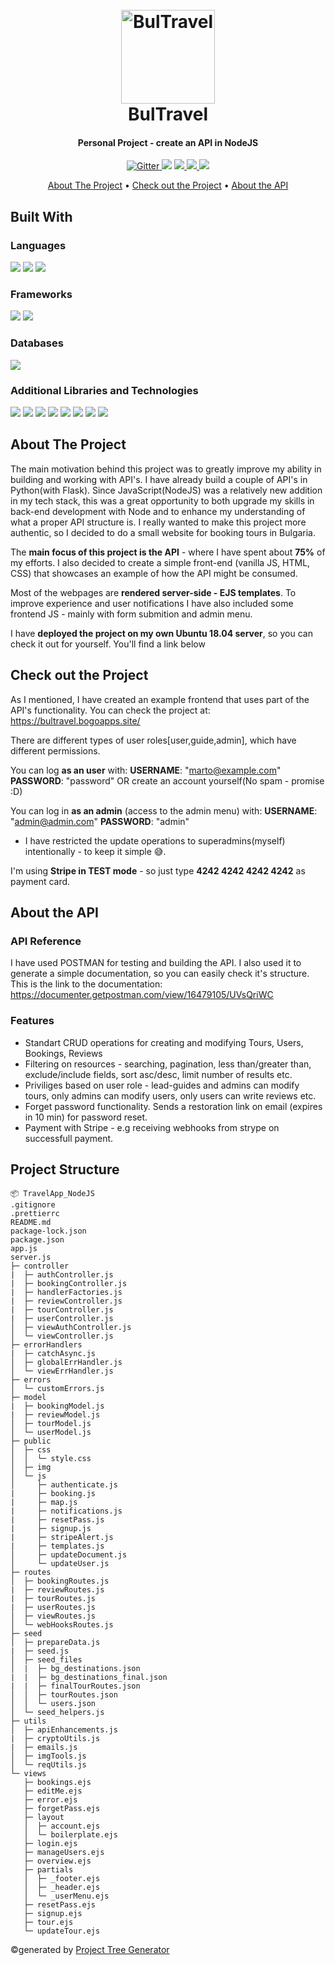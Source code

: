 <h1 align="center">
  <br>
  <a href="https://bultravel.bogoapps.site/"><img src="https://res.cloudinary.com/dawb3psft/image/upload/v1647680620/Portfolio/bultravel.png" alt="BulTravel" width="150"></a>
  <br>
  BulTravel
  <br>
</h1>

<h4 align="center">Personal Project - create an API in NodeJS</h4>

<p align="center">
  <a href="https://img.shields.io/badge/Made%20with-NodeJS-brightgreen">
    <img src="https://img.shields.io/badge/Made%20with-NodeJS-brightgreen"
         alt="Gitter">
  </a>
  <a href="https://img.shields.io/badge/Made%20with-JavaScript-yellow"><img src="https://img.shields.io/badge/Made%20with-JavaScript-yellow"></a>
  <a href="https://img.shields.io/tokei/lines/github/Bogo56/TravelApp_NodeJS">
      <img src="https://img.shields.io/tokei/lines/github/Bogo56/TravelApp_NodeJS">
  </a>
  <a href="https://img.shields.io/github/languages/count/Bogo56/TravelApp_NodeJS?color=f">
    <img src="https://img.shields.io/github/languages/count/Bogo56/TravelApp_NodeJS?color=f">
  </a>
  <a href="https://badgen.net/github/commits/Bogo56/TravelApp_NodeJS">
    <img src="https://badgen.net/github/commits/Bogo56/TravelApp_NodeJS">
  </a>
</p>

<p align="center">
  <a href="#about-the-project">About The Project</a> •
  <a href="#check-out-the-project">Check out the Project</a> •
  <a href="#about-the-api">About the API</a> 
</p>

## Built With
###  Languages
<p>
  <img src="https://img.shields.io/badge/JavaScript-F7DF1E?style=for-the-badge&logo=javascript&logoColor=black">
  <img src="https://img.shields.io/badge/HTML5-E34F26?style=for-the-badge&logo=html5&logoColor=white">
  <img src="https://img.shields.io/badge/CSS3-1572B6?style=for-the-badge&logo=css3&logoColor=white">
<p>
  
### Frameworks
<p>
<img src="https://img.shields.io/badge/Node.js-43853D?style=for-the-badge&logo=node.js&logoColor=white">
<img src="https://img.shields.io/badge/Express.js-404D59?style=for-the-badge">
</p>

### Databases
<p>
<img src="https://img.shields.io/badge/MongoDB-4EA94B?style=for-the-badge&logo=mongodb&logoColor=white">
</p>

### Additional Libraries and Technologies
<p>
  <img src="https://img.shields.io/badge/ORM-Mongoose-red?style=for-the-badge">
  <img src="https://img.shields.io/badge/OS-Ubuntu-orange?style=for-the-badge">
  <img src="https://img.shields.io/badge/Templating-EJS-green?style=for-the-badge">
  <img src="https://img.shields.io/badge/API-Stripe-blueviolet?style=for-the-badge">
  <img src="https://img.shields.io/badge/API-MapBox-blueviolet?style=for-the-badge">
  <img src="https://img.shields.io/badge/Security-Bcrypt-green?style=for-the-badge">
  <img src="https://img.shields.io/badge/Security-Helmet-green?style=for-the-badge">
    <img src="https://img.shields.io/badge/Security-JWT-green?style=for-the-badge">
</p>

## About The Project
The main motivation behind this project was to greatly improve my ability in building and working with API's. I have already build a couple of API's in Python(with Flask). 
Since JavaScript(NodeJS) was a relatively new addition in my tech stack, this was a great opportunity to both upgrade my skills in back-end development with Node and 
to enhance my understanding of what a proper API structure is. I really wanted to make this project more authentic, so I decided to do a small website for booking tours in Bulgaria.

The **main focus of this project is the API** - where I have spent about **75%** of my efforts. I also decided to create a simple front-end (vanilla JS, HTML, CSS) that showcases an
example of how the API might be consumed.

Most of the webpages are **rendered server-side - EJS templates**. To improve experience and user notifications I have also included some frontend JS - mainly with form submition and admin menu.

I have **deployed the project on my own Ubuntu 18.04 server**, so you can check it out for yourself. You'll find a link below

## Check out the Project
As I mentioned, I have created an example frontend that uses part of the API's functionality. You can check the project at:
https://bultravel.bogoapps.site/

There are different types of user roles[user,guide,admin], which have different permissions.

You can log **as an user** with:
**USERNAME**: "marto@example.com"
**PASSWORD**: "password"
OR create an account yourself(No spam - promise :D)

You can log in **as an admin** (access to the admin menu) with:
**USERNAME**: "admin@admin.com"
**PASSWORD**: "admin"
* I have restricted the update operations to superadmins(myself) intentionally - to keep it simple 😅.

I'm using **Stripe in TEST mode** - so just type **4242 4242 4242 4242** as payment card.

## About the API
### API Reference
I have used POSTMAN for testing and building the API. I also used it to generate a simple documentation, so you can easily check it's structure. This is the link to the documentation:
https://documenter.getpostman.com/view/16479105/UVsQriWC

### Features
* Standart CRUD operations for creating and modifying Tours, Users, Bookings, Reviews
* Filtering on resources - searching, pagination, less than/greater than, exclude/include fields, sort asc/desc, limit number of results etc.
* Priviliges based on user role - lead-guides and admins can modify tours, only admins can modify users, only users can write reviews etc.
* Forget password functionality. Sends a restoration link on email (expires in 10 min) for password reset.
* Payment with Stripe - e.g receiving webhooks from strype on successfull payment.

## Project Structure
```
📦 TravelApp_NodeJS
.gitignore
.prettierrc
README.md
package-lock.json
package.json
app.js
server.js
├─ controller
|  ├─ authController.js
|  ├─ bookingController.js
|  ├─ handlerFactories.js
|  ├─ reviewController.js
|  ├─ tourController.js
|  ├─ userController.js
│  ├─ viewAuthController.js
│  └─ viewController.js
├─ errorHandlers
|  ├─ catchAsync.js
│  ├─ globalErrHandler.js
│  └─ viewErrHandler.js
├─ errors
│  └─ customErrors.js
├─ model
|  ├─ bookingModel.js
|  ├─ reviewModel.js
│  ├─ tourModel.js
│  └─ userModel.js
├─ public
│  ├─ css
│  │  └─ style.css
│  ├─ img
│  └─ js
│     ├─ authenticate.js
|     ├─ booking.js
|     ├─ map.js
|     ├─ notifications.js
|     ├─ resetPass.js
|     ├─ signup.js
|     ├─ stripeAlert.js
|     ├─ templates.js
│     ├─ updateDocument.js
│     └─ updateUser.js
├─ routes
│  ├─ bookingRoutes.js
|  ├─ reviewRoutes.js
|  ├─ tourRoutes.js
|  ├─ userRoutes.js
│  ├─ viewRoutes.js
│  └─ webHooksRoutes.js
├─ seed
│  ├─ prepareData.js
|  ├─ seed.js
│  ├─ seed_files
│  |  ├─ bg_destinations.json
|  |  ├─ bg_destinations_final.json
|  |  ├─ finalTourRoutes.json
│  │  ├─ tourRoutes.json
│  │  └─ users.json
│  └─ seed_helpers.js
├─ utils
│  ├─ apiEnhancements.js
|  ├─ cryptoUtils.js
|  ├─ emails.js
│  ├─ imgTools.js
│  └─ reqUtils.js
└─ views
   ├─ bookings.ejs
   ├─ editMe.ejs
   ├─ error.ejs
   ├─ forgetPass.ejs
   ├─ layout
   │  ├─ account.ejs
   │  └─ boilerplate.ejs
   ├─ login.ejs
   ├─ manageUsers.ejs
   ├─ overview.ejs
   ├─ partials
   │  ├─ _footer.ejs
   │  ├─ _header.ejs
   │  └─ _userMenu.ejs
   ├─ resetPass.ejs
   ├─ signup.ejs
   ├─ tour.ejs
   └─ updateTour.ejs
```
©generated by [Project Tree Generator](https://woochanleee.github.io/project-tree-generator)

